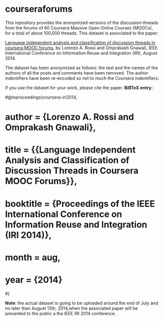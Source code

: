 courseraforums
==============
This repository provides the anonymized versions of the discussion threads from the forums of 60 Coursera Massive Open Online Courses (MOOCs), for a total of about 100,000 threads. This dataset is associated to the paper:

[Language independent analysis and classification of discussion threads in coursera MOOC forums](http://www2.cs.uh.edu/~gnawali/papers/coursera-iri2014-abstract.html), by Lorenzo A. Rossi and Omprakash Gnawali, IEEE International Conference on Information Reuse and Integration (IRI), August 2014.

The dataset has been anonymized as follows: the text and the names of the authors of all the posts and comments have been removed. The author indentifiers have been re-encoded so not to much the Coursera indentifiers.

If you use the dataset for your work, please cite the paper. __BiBTeX entry:__

#@inproceedings{coursera-iri2014,
#   author = {Lorenzo A. Rossi and Omprakash Gnawali},
#   title = {{Language Independent Analysis and Classification of Discussion Threads in Coursera MOOC Forums}},
#   booktitle = {Proceedings of the IEEE International Conference on Information Reuse and Integration (IRI 2014)},
#   month = aug,
#   year = {2014}
#}


__Note__: the actual dataset is going to be uploaded around the end of July and no later than August 13th, 2014,when the associated paper will be presented to the public a the IEEE IRI 2014 conference.
